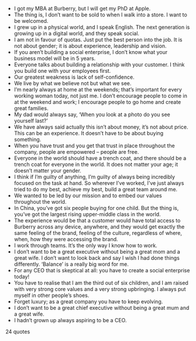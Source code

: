 - I got my MBA at Burberry, but I will get my PhD at Apple.
 - The thing is, I don’t want to be sold to when I walk into a store. I want to be welcomed.
 - I grew up in a physical world, and I speak English. The next generation is growing up in a digital world, and they speak social.
 - I am not in favour of quotas. Just put the best person into the job. It is not about gender; it is about experience, leadership and vision.
 - If you aren’t building a social enterprise, I don’t know what your business model will be in 5 years.
 - Everyone talks about building a relationship with your customer. I think you build one with your employees first.
 - Our greatest weakness is lack of self-confidence.
 - We live by what we believe not but what we see.
 - I’m nearly always at home at the weekends; that’s important for every working woman today, not just me. I don’t encourage people to come in at the weekend and work; I encourage people to go home and create great families.
 - My dad would always say, ‘When you look at a photo do you see yourself last?’
 - We have always said actually this isn’t about money, it’s not about price. This can be an experience. It doesn’t have to be about buying something.
 - When you have trust and you get that trust in place throughout the company, people are empowered – people are free.
 - Everyone in the world should have a trench coat, and there should be a trench coat for everyone in the world. It does not matter your age; it doesn’t matter your gender.
 - I think if I’m guilty of anything, I’m guilty of always being incredibly focused on the task at hand. So wherever I’ve worked, I’ve just always tried to do my best, achieve my best, build a great team around me.
 - We wanted to be led by our mission and to embed our values throughout the world.
 - In China, you’ve got six people buying for one child. But the thing is, you’ve got the largest rising upper-middle class in the world.
 - The experience would be that a customer would have total access to Burberry across any device, anywhere, and they would get exactly the same feeling of the brand, feeling of the culture, regardless of where, when, how they were accessing the brand.
 - I work through teams. It’s the only way I know how to work.
 - I don’t want to be a great executive without being a great mom and a great wife. I don’t want to look back and say I wish I had done things differently. ‘Balance’ is a really big word for me.
 - For any CEO that is skeptical at all: you have to create a social enterprise today!
 - You have to realise that I am the third out of six children, and I am raised with very strong core values and a very strong upbringing. I always put myself in other people’s shoes.
 - Forget luxury; as a great company you have to keep evolving.
 - I don’t want to be a great chief executive without being a great mum and a great wife.
 - I hadn’t grown up always aspiring to be a CEO.

24 quotes